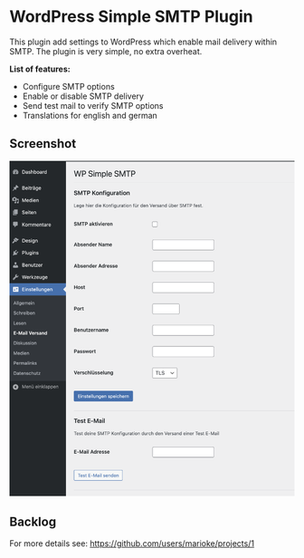# WordPress Simple SMTP Plugin

This plugin add settings to WordPress which enable mail delivery within SMTP. The plugin is very simple, no extra overheat.

**List of features:**

-   Configure SMTP options
-   Enable or disable SMTP delivery
-   Send test mail to verify SMTP options
-   Translations for english and german

## Screenshot

![Screenshot](./screenshot.png)

## Backlog

For more details see: https://github.com/users/marioke/projects/1
